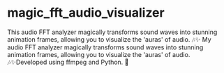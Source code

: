 # magic_fft_audio_visualizer
This audio FFT analyzer magically transforms sound waves into stunning animation frames, allowing you to visualize the 'auras' of audio. 🎶✨ My audio FFT analyzer magically transforms sound waves into stunning animation frames, allowing you to visualize the 'auras' of audio. 🎶✨Developed using ffmpeg and Python. 🐍
